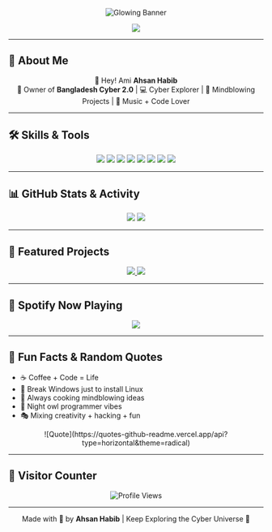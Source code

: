 <p align="center">
  <img src="https://readme-typing-svg.herokuapp.com?font=Fira+Code&size=55&duration=4000&pause=500&color=00FFFF&background=000000&center=true&vCenter=true&multiline=true&width=1000&height=180&lines=🔥+AHSAN+HABIB+🔥;OWNER+OF+BANGLADESH+CYBER+2.0" alt="Glowing Banner" />
</p>

<p align="center">
  <img src="https://capsule-render.vercel.app/api?type=shark&height=250&section=header&text=WELCOME+TO+MY+CYBER+UNIVERSE&fontColor=0ff&fontSize=60&animation=twinkling&color=0:ff00ff,100:00ffff)" />
</p>

---

## 🌌 About Me
<p align="center">
  👋 Hey! Ami <b>Ahsan Habib</b> <br>
  🚀 Owner of <b>Bangladesh Cyber 2.0</b> | 💻 Cyber Explorer | 🎨 Mindblowing Projects | 🎵 Music + Code Lover
</p>

---

## 🛠️ Skills & Tools
<p align="center">
  <img src="https://img.shields.io/badge/Python-3776AB?style=for-the-badge&logo=python&logoColor=white" />
  <img src="https://img.shields.io/badge/JavaScript-FFB000?style=for-the-badge&logo=javascript&logoColor=black" />
  <img src="https://img.shields.io/badge/Kali_Linux-557C94?style=for-the-badge&logo=kalilinux&logoColor=white" />
  <img src="https://img.shields.io/badge/Linux-FCC624?style=for-the-badge&logo=linux&logoColor=black" />
  <img src="https://img.shields.io/badge/Git-F05032?style=for-the-badge&logo=git&logoColor=white" />
  <img src="https://img.shields.io/badge/Docker-2496ED?style=for-the-badge&logo=docker&logoColor=white" />
  <img src="https://img.shields.io/badge/HTML-E34F26?style=for-the-badge&logo=html5&logoColor=white" />
  <img src="https://img.shields.io/badge/CSS-1572B6?style=for-the-badge&logo=css3&logoColor=white" />
</p>

---

## 📊 GitHub Stats & Activity
<p align="center">
  <img src="https://github-readme-stats.vercel.app/api?username=ahsan-habib&show_icons=true&theme=radical&count_private=true" />
  <img src="https://github-readme-streak-stats.herokuapp.com/?user=ahsan-habib&theme=radical" />
</p>

---

## 🎨 Featured Projects
<p align="center">
  <a href="https://github.com/ahsan-habib/BDC-CHAT-BOT">
    <img src="https://github-readme-stats.vercel.app/api/pin/?username=ahsan-habib&repo=BDC-CHAT-BOT&theme=radical" />
  </a>
  <a href="https://github.com/ahsan-habib/SomeOtherProject">
    <img src="https://github-readme-stats.vercel.app/api/pin/?username=ahsan-habib&repo=SomeOtherProject&theme=radical" />
  </a>
</p>

---

## 🎵 Spotify Now Playing
<p align="center">
  <img src="https://spotify-readme.vercel.app/api?user=YOUR_SPOTIFY_USERNAME&theme=black&backgroundColor=0f0f0f" />
</p>

---

## 🌌 Fun Facts & Random Quotes
- ☕ Coffee + Code = Life  
- 🐧 Break Windows just to install Linux  
- 🤯 Always cooking mindblowing ideas  
- 🌙 Night owl programmer vibes  
- 🎭 Mixing creativity + hacking + fun  
<p align="center">
  ![Quote](https://quotes-github-readme.vercel.app/api?type=horizontal&theme=radical)
</p>

---

## 💬 Visitor Counter
<p align="center">
  <img src="https://komarev.com/ghpvc/?username=ahsan-habib&color=ff69b4&style=for-the-badge" alt="Profile Views" />
</p>

---

<p align="center">
  Made with 💖 by <b>Ahsan Habib</b> | Keep Exploring the Cyber Universe 🌌
</p>
